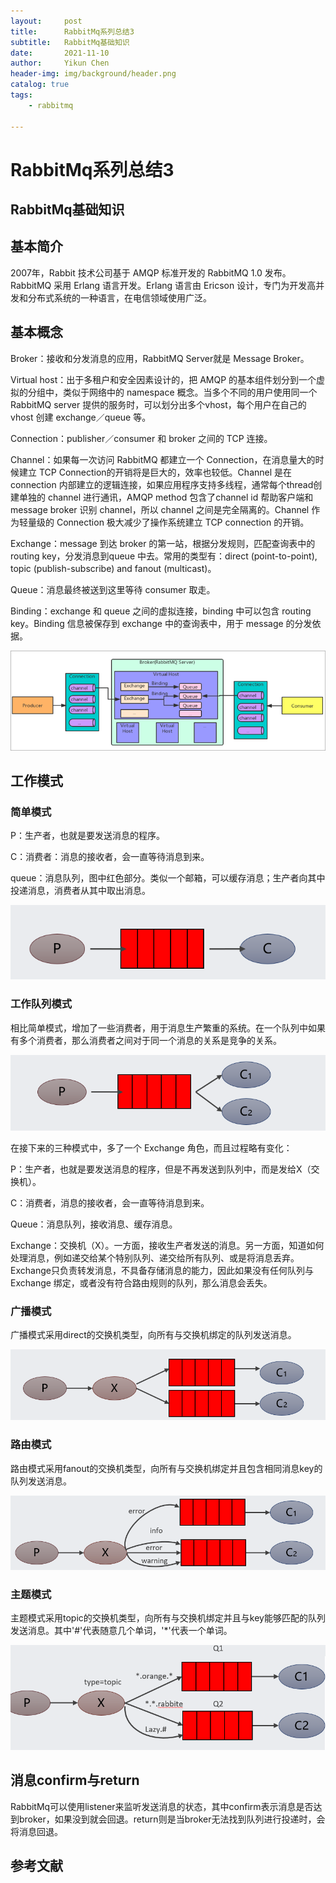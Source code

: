 ```yaml
---
layout:     post
title:      RabbitMq系列总结3
subtitle:   RabbitMq基础知识
date:       2021-11-10
author:     Yikun Chen
header-img: img/background/header.png
catalog: true
tags:
    - rabbitmq

---
```



# RabbitMq系列总结3

RabbitMq基础知识
--

## 基本简介

2007年，Rabbit 技术公司基于 AMQP 标准开发的 RabbitMQ 1.0 发布。RabbitMQ 采用 Erlang 语言开发。Erlang 语言由 Ericson 设计，专门为开发高并发和分布式系统的一种语言，在电信领域使用广泛。

## 基本概念

Broker：接收和分发消息的应用，RabbitMQ Server就是 Message Broker。

Virtual host：出于多租户和安全因素设计的，把 AMQP 的基本组件划分到一个虚拟的分组中，类似于网络中的 namespace 概念。当多个不同的用户使用同一个 RabbitMQ server 提供的服务时，可以划分出多个vhost，每个用户在自己的 vhost 创建 exchange／queue 等。

Connection：publisher／consumer 和 broker 之间的 TCP 连接。

Channel：如果每一次访问 RabbitMQ 都建立一个 Connection，在消息量大的时候建立 TCP Connection的开销将是巨大的，效率也较低。Channel 是在 connection 内部建立的逻辑连接，如果应用程序支持多线程，通常每个thread创建单独的 channel 进行通讯，AMQP method 包含了channel id 帮助客户端和message broker 识别 channel，所以 channel 之间是完全隔离的。Channel 作为轻量级的 Connection 极大减少了操作系统建立 TCP connection 的开销。

Exchange：message 到达 broker 的第一站，根据分发规则，匹配查询表中的 routing key，分发消息到queue 中去。常用的类型有：direct (point-to-point), topic (publish-subscribe) and fanout (multicast)。

Queue：消息最终被送到这里等待 consumer 取走。

Binding：exchange 和 queue 之间的虚拟连接，binding 中可以包含 routing key。Binding 信息被保存到 exchange 中的查询表中，用于 message 的分发依据。

![picture1](/img/rabbitmq/architecture.png)

## 工作模式

### 简单模式

P：生产者，也就是要发送消息的程序。

C：消费者：消息的接收者，会一直等待消息到来。

queue：消息队列，图中红色部分。类似一个邮箱，可以缓存消息；生产者向其中投递消息，消费者从其中取出消息。

![picture1](/img/rabbitmq/simple.png)

### 工作队列模式

相比简单模式，增加了一些消费者，用于消息生产繁重的系统。在一个队列中如果有多个消费者，那么消费者之间对于同一个消息的关系是竞争的关系。

![picture1](/img/rabbitmq/workqueue.png)



在接下来的三种模式中，多了一个 Exchange 角色，而且过程略有变化：

P：生产者，也就是要发送消息的程序，但是不再发送到队列中，而是发给X（交换机）。

C：消费者，消息的接收者，会一直等待消息到来。

Queue：消息队列，接收消息、缓存消息。

Exchange：交换机（X）。一方面，接收生产者发送的消息。另一方面，知道如何处理消息，例如递交给某个特别队列、递交给所有队列、或是将消息丢弃。Exchange只负责转发消息，不具备存储消息的能力，因此如果没有任何队列与 Exchange 绑定，或者没有符合路由规则的队列，那么消息会丢失。

### 广播模式

广播模式采用direct的交换机类型，向所有与交换机绑定的队列发送消息。

![picture1](/img/rabbitmq/fanout.png)

### 路由模式

路由模式采用fanout的交换机类型，向所有与交换机绑定并且包含相同消息key的队列发送消息。

![picture1](/img/rabbitmq/direct.png)

### 主题模式

主题模式采用topic的交换机类型，向所有与交换机绑定并且与key能够匹配的队列发送消息。其中'#'代表随意几个单词，'*'代表一个单词。

![picture1](/img/rabbitmq/topic.png)

## 消息confirm与return

RabbitMq可以使用listener来监听发送消息的状态，其中confirm表示消息是否达到broker，如果没到就会回退。return则是当broker无法找到队列进行投递时，会将消息回退。


参考文献
--